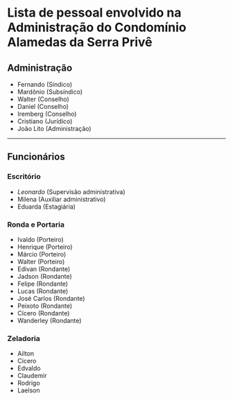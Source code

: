 
# Lista de pessoal envolvido na Administração do **Condomínio Alamedas da Serra Privê**

## Administração

- Fernando (Síndico)
- Mardônio (Subsíndico)
- Walter (Conselho)
- Daniel (Conselho)
- Iremberg (Conselho)
- Cristiano (Jurídico)
- João Lito (Administração)

---

## Funcionários

### Escritório

- _Leonardo_ (Supervisão administrativa)
- Milena (Auxiliar administrativo)
- Eduarda (Estagiária)

### Ronda e Portaria

- Ivaldo (Porteiro)
- Henrique (Porteiro)
- Márcio (Porteiro)
- Walter (Porteiro)
- Edivan (Rondante)
- Jadson (Rondante)
- Felipe (Rondante)
- Lucas (Rondante)
- José Carlos (Rondante)
- Peixoto (Rondante)
- Cícero (Rondante)
- Wanderley (Rondante)

### Zeladoria

- Ailton
- Cícero
- Edvaldo
- Claudemir
- Rodrigo
- Laelson
